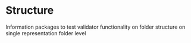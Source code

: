 # Structure
Information packages to test validator functionality on folder structure on single representation folder level
